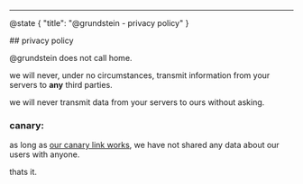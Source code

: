---
@state {
  "title": "@grundstein - privacy policy"
}

<div>
## privacy policy

@grundstein does not call home.

we will never, under no circumstances,
transmit information from your servers to
**any** third parties.

we will never transmit data from your servers to ours without asking.

### canary:

as long as
[our canary link works](/canary/),
we have not shared any data about our users with anyone.

thats it.

